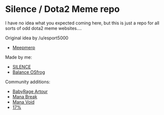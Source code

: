 # Silence / Dota2 Meme repo

I have no idea what you expected coming here, but this is just a repo for all sorts of odd dota2 meme websites....

Original idea by /u/esport5000
* [Meepmerp](http://meepmerp.com)

Made by me:
* [SILENCE](http://sisilence.com)
* [Balance OSfrog](http://balancethings.com)

Community additions:
* [BabyRage Artour](http://babyrages.com)
* [Mana Break](http://www.mana-break.xyz/)
* [Mana Void](http://www.mana-break.xyz/manavoid.html)
* [17%](http://www.mana-break.xyz/seventeen.html)